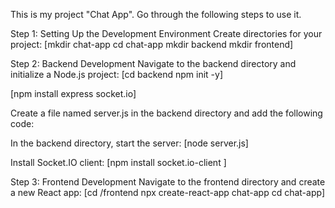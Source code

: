 This is my project "Chat App". Go through the following steps to use it.

Step 1: Setting Up the Development Environment Create directories for your project: [mkdir chat-app cd chat-app mkdir backend mkdir frontend]

Step 2: Backend Development Navigate to the backend directory and initialize a Node.js project: [cd backend npm init -y]

[npm install express socket.io]

Create a file named server.js in the backend directory and add the following code:

In the backend directory, start the server: [node server.js]

Install Socket.IO client: [npm install socket.io-client ]

Step 3: Frontend Development Navigate to the frontend directory and create a new React app: [cd /frontend npx create-react-app chat-app cd chat-app]
